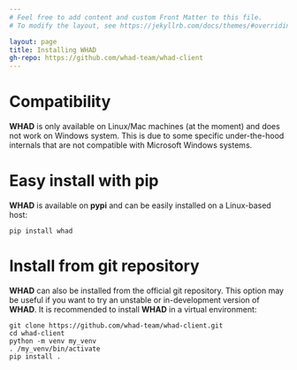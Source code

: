```yaml
---
# Feel free to add content and custom Front Matter to this file.
# To modify the layout, see https://jekyllrb.com/docs/themes/#overriding-theme-defaults

layout: page
title: Installing WHAD
gh-repo: https://github.com/whad-team/whad-client
---
```


# Compatibility

**WHAD** is only available on Linux/Mac machines (at the moment) and does not work
on Windows system. This is due to some specific under-the-hood internals that are
not compatible with Microsoft Windows systems.

# Easy install with pip

**WHAD** is available on **pypi** and can be easily installed on a Linux-based host:

```
pip install whad
```

# Install from git repository

**WHAD** can also be installed from the official git repository. This option may
be useful if you want to try an unstable or in-development version of **WHAD**.
It is recommended to install **WHAD** in a virtual environment:

```
git clone https://github.com/whad-team/whad-client.git
cd whad-client
python -m venv my_venv
. /my_venv/bin/activate
pip install .
```
